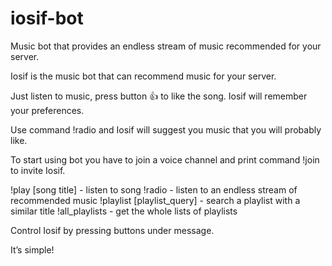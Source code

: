 # iosif-bot
Music bot that provides an endless stream of music recommended for your server.


Iosif is the music bot that can recommend music for your server.

Just listen to music, press button 👍 to like the song. Iosif will remember your preferences.

Use command !radio and Iosif will suggest you music that you will probably like.

To start using bot you have to join a voice channel and print command !join to invite Iosif.

!play [song title] - listen to song
!radio - listen to an endless stream of recommended music
!playlist [playlist_query] - search a playlist with a similar title
!all_playlists - get the whole lists of playlists

Control Iosif by pressing buttons under message.

It’s simple!
